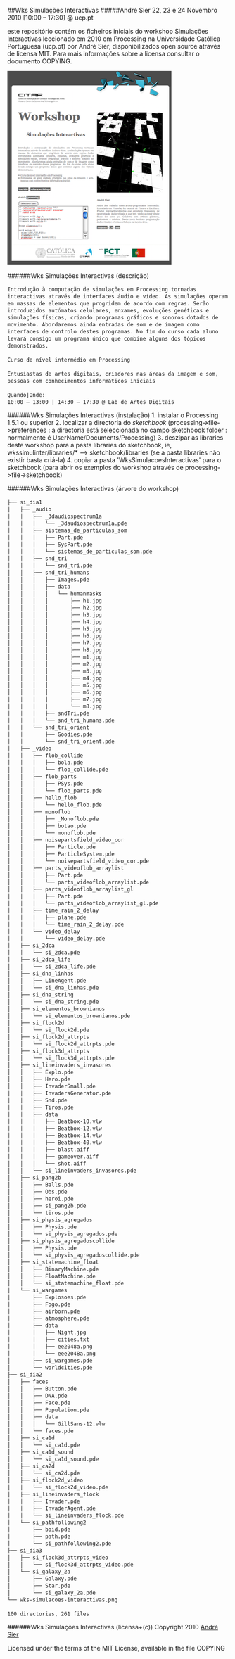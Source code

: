 
##Wks Simulações Interactivas 
#####André Sier
22, 23 e 24 Novembro 2010 [10:00 – 17:30] @ ucp.pt

este repositório contém os ficheiros iniciais do workshop Simulações Interactivas leccionado em 2010 em Processing na Universidade Católica Portuguesa (ucp.pt) por André Sier, disponibilizados open source através de licensa MIT. Para mais informações sobre a licensa consultar o documento COPYING.

![Simulações Interactivas](./wks-simulacoes-interactivas.png)

######Wks Simulações Interactivas (descrição)

	Introdução à computação de simulações em Processing tornadas interactivas através de interfaces áudio e vídeo. As simulações operam em massas de elementos que progridem de acordo com regras. Serão introduzidos autómatos celulares, enxames, evoluções genéticas e simulações físicas, criando programas gráficos e sonoros dotados de movimento. Abordaremos ainda entradas de som e de imagem como interfaces de controlo destes programas. No fim do curso cada aluno levará consigo um programa único que combine alguns dos tópicos demonstrados.

	Curso de nível intermédio em Processing

	Entusiastas de artes digitais, criadores nas áreas da imagem e som, pessoas com conhecimentos informáticos iniciais

	Quando|Onde:
	10:00 – 13:00 | 14:30 – 17:30 @ Lab de Artes Digitais



######Wks Simulações Interactivas (instalação)
	1. instalar o Processing 1.5.1 ou superior
	2. localizar a directoria do *sketchbook* (processing->file->preferences : a directoria está seleccionada no campo sketchbook folder : normalmente é UserName/Documents/Processing)
	3. deszipar as libraries deste workshop para a pasta libraries do sketchbook, ie, 
		wkssimulinter/libraries/*  --> sketchbook/libraries
	(se a pasta libraries não existir basta criá-la)
	4. copiar a pasta 'WksSimulacoesInteractivas' para o sketchbook (para abrir os exemplos do workshop através de processing->file->sketchbook) 

######Wks Simulações Interactivas (árvore do workshop)

	├── si_dia1
	│   ├── _audio
	│   │   ├── _3daudiospectrum1a
	│   │   │   └── _3daudiospectrum1a.pde
	│   │   ├── sistemas_de_particulas_som
	│   │   │   ├── Part.pde
	│   │   │   ├── SysPart.pde
	│   │   │   └── sistemas_de_particulas_som.pde
	│   │   ├── snd_tri
	│   │   │   └── snd_tri.pde
	│   │   ├── snd_tri_humans
	│   │   │   ├── Images.pde
	│   │   │   ├── data
	│   │   │   │   └── humanmasks
	│   │   │   │       ├── h1.jpg
	│   │   │   │       ├── h2.jpg
	│   │   │   │       ├── h3.jpg
	│   │   │   │       ├── h4.jpg
	│   │   │   │       ├── h5.jpg
	│   │   │   │       ├── h6.jpg
	│   │   │   │       ├── h7.jpg
	│   │   │   │       ├── h8.jpg
	│   │   │   │       ├── m1.jpg
	│   │   │   │       ├── m2.jpg
	│   │   │   │       ├── m3.jpg
	│   │   │   │       ├── m4.jpg
	│   │   │   │       ├── m5.jpg
	│   │   │   │       ├── m6.jpg
	│   │   │   │       ├── m7.jpg
	│   │   │   │       └── m8.jpg
	│   │   │   ├── sndTri.pde
	│   │   │   └── snd_tri_humans.pde
	│   │   └── snd_tri_orient
	│   │       ├── Goodies.pde
	│   │       └── snd_tri_orient.pde
	│   ├── _video
	│   │   ├── flob_collide
	│   │   │   ├── bola.pde
	│   │   │   └── flob_collide.pde
	│   │   ├── flob_parts
	│   │   │   ├── PSys.pde
	│   │   │   └── flob_parts.pde
	│   │   ├── hello_flob
	│   │   │   └── hello_flob.pde
	│   │   ├── monoflob
	│   │   │   ├── _Monoflob.pde
	│   │   │   ├── botao.pde
	│   │   │   └── monoflob.pde
	│   │   ├── noisepartsfield_video_cor
	│   │   │   ├── Particle.pde
	│   │   │   ├── ParticleSystem.pde
	│   │   │   └── noisepartsfield_video_cor.pde
	│   │   ├── parts_videoflob_arraylist
	│   │   │   ├── Part.pde
	│   │   │   └── parts_videoflob_arraylist.pde
	│   │   ├── parts_videoflob_arraylist_gl
	│   │   │   ├── Part.pde
	│   │   │   └── parts_videoflob_arraylist_gl.pde
	│   │   ├── time_rain_2_delay
	│   │   │   ├── plane.pde
	│   │   │   └── time_rain_2_delay.pde
	│   │   └── video_delay
	│   │       └── video_delay.pde
	│   ├── si_2dca
	│   │   └── si_2dca.pde
	│   ├── si_2dca_life
	│   │   └── si_2dca_life.pde
	│   ├── si_dna_linhas
	│   │   ├── LineAgent.pde
	│   │   └── si_dna_linhas.pde
	│   ├── si_dna_string
	│   │   └── si_dna_string.pde
	│   ├── si_elementos_brownianos
	│   │   └── si_elementos_brownianos.pde
	│   ├── si_flock2d
	│   │   └── si_flock2d.pde
	│   ├── si_flock2d_attrpts
	│   │   └── si_flock2d_attrpts.pde
	│   ├── si_flock3d_attrpts
	│   │   └── si_flock3d_attrpts.pde
	│   ├── si_lineinvaders_invasores
	│   │   ├── Explo.pde
	│   │   ├── Hero.pde
	│   │   ├── InvaderSmall.pde
	│   │   ├── InvadersGenerator.pde
	│   │   ├── Snd.pde
	│   │   ├── Tiros.pde
	│   │   ├── data
	│   │   │   ├── Beatbox-10.vlw
	│   │   │   ├── Beatbox-12.vlw
	│   │   │   ├── Beatbox-14.vlw
	│   │   │   ├── Beatbox-40.vlw
	│   │   │   ├── blast.aiff
	│   │   │   ├── gameover.aiff
	│   │   │   └── shot.aiff
	│   │   └── si_lineinvaders_invasores.pde
	│   ├── si_pang2b
	│   │   ├── Balls.pde
	│   │   ├── Obs.pde
	│   │   ├── heroi.pde
	│   │   ├── si_pang2b.pde
	│   │   └── tiros.pde
	│   ├── si_physis_agregados
	│   │   ├── Physis.pde
	│   │   └── si_physis_agregados.pde
	│   ├── si_physis_agregadoscollide
	│   │   ├── Physis.pde
	│   │   └── si_physis_agregadoscollide.pde
	│   ├── si_statemachine_float
	│   │   ├── BinaryMachine.pde
	│   │   ├── FloatMachine.pde
	│   │   └── si_statemachine_float.pde
	│   └── si_wargames
	│       ├── Explosoes.pde
	│       ├── Fogo.pde
	│       ├── airborn.pde
	│       ├── atmosphere.pde
	│       ├── data
	│       │   ├── Night.jpg
	│       │   ├── cities.txt
	│       │   ├── ee2048a.png
	│       │   └── eee2048a.png
	│       ├── si_wargames.pde
	│       └── worldcities.pde
	├── si_dia2
	│   ├── faces
	│   │   ├── Button.pde
	│   │   ├── DNA.pde
	│   │   ├── Face.pde
	│   │   ├── Population.pde
	│   │   ├── data
	│   │   │   └── GillSans-12.vlw
	│   │   └── faces.pde
	│   ├── si_ca1d
	│   │   └── si_ca1d.pde
	│   ├── si_ca1d_sound
	│   │   └── si_ca1d_sound.pde
	│   ├── si_ca2d
	│   │   └── si_ca2d.pde
	│   ├── si_flock2d_video
	│   │   └── si_flock2d_video.pde
	│   ├── si_lineinvaders_flock
	│   │   ├── Invader.pde
	│   │   ├── InvaderAgent.pde
	│   │   └── si_lineinvaders_flock.pde
	│   └── si_pathfollowing2
	│       ├── boid.pde
	│       ├── path.pde
	│       └── si_pathfollowing2.pde
	├── si_dia3
	│   ├── si_flock3d_attrpts_video
	│   │   └── si_flock3d_attrpts_video.pde
	│   └── si_galaxy_2a
	│       ├── Galaxy.pde
	│       ├── Star.pde
	│       └── si_galaxy_2a.pde
	└── wks-simulacoes-interactivas.png

	100 directories, 261 files


######Wks Simulações Interactivas (licensa+(c))
Copyright 2010 [André Sier](http://andre-sier.com) 

Licensed under the terms of the MIT License, available in the file COPYING

